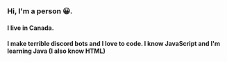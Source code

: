 ### Hi, I'm a person 😀. 
#### I live in Canada. 
#### I make terrible discord bots and I love to code. I know JavaScript and I'm learning Java (I also know HTML)

<!--
**ShrimpyStuff/ShrimpyStuff** is a ✨ _special_ ✨ repository because its `README.md` (this file) appears on your GitHub profile.

Here are some ideas to get you started:

- 🔭 I’m currently working on ...
- 🌱 I’m currently learning ...
- 👯 I’m looking to collaborate on ...
- 🤔 I’m looking for help with ...
- 💬 Ask me about ...
- 📫 How to reach me: ...
- 😄 Pronouns: ...
- ⚡ Fun fact: ...
-->

